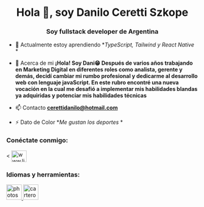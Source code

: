 <h1 align="center">Hola 👋, soy Danilo Ceretti Szkope</h1>
<h3 align="center">Soy fullstack developer de Argentina</h3>

- 🌱 Actualmente estoy aprendiendo **TypeScript, Tailwind y React Native* *

- 💬 Acerca de mi **¡Hola! Soy Dani😁 Después de varios años trabajando en Marketing Digital en diferentes roles como analista, gerente y demás, decidí cambiar mi rumbo profesional y dedicarme al desarrollo web con lenguaje javaScript. En este rubro encontré una nueva vocación en la cual me desafió a implementar mis habilidades blandas ya adquiridas y potenciar mis habilidades técnicas**

- 📫 Contacto **cerettidanilo@hotmail.com**

- ⚡ Dato de Color **Me gustan los deportes* *

<h3 align="left">Conéctate conmigo:</h3>
<
<a href="https://linkedin.com/in/www.linkedin.com/in/ cerettidanilo-dev" target="blank"><img align="center" src="https://raw.githubusercontent .com/rahuldkjain/github-profile-readme-generator/master/src/images/icons/Social/linked-in-alt.svg" alt="www.linkedin.com/in/ cerettidanilo-dev" height="30 " width="40" /></a>
</p>

<h3 align="left">Idiomas y herramientas:</h3>
<p align="left"> <a href="https://www.photoshop.com/en" target="_blank" rel="noreferrer"> <img src="https://raw.githubusercontent.com /devicons/devicon/master/icons/photoshop/photoshop-line.svg" alt="photoshop" width="40" height="40"/> </a> <a href="https://postman.com " target="_blank" rel="noreferrer"> <img src="https://www.vectorlogo.zone/logos/getpostman/getpostman-icon.svg" alt="cartero" width="40" height=" 40"/> </a> </p>

